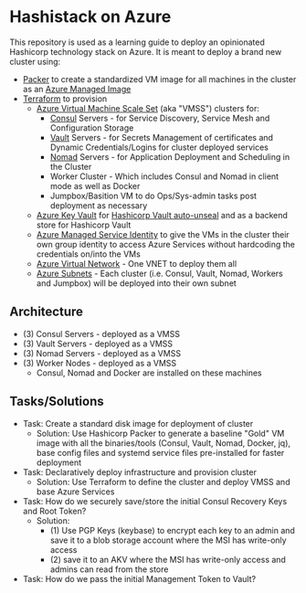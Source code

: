 # Hashistack on Azure

This repository is used as a learning guide to deploy an opinionated Hashicorp technology stack on Azure.  It is meant to deploy a brand new cluster using:

- [Packer](https://www.packer.io/) to create a standardized VM image for all machines in the cluster as an [Azure Managed Image](https://docs.microsoft.com/en-us/azure/virtual-machines/linux/build-image-with-packer)
- [Terraform](https://www.terraform.io/) to provision 
    - [Azure Virtual Machine Scale Set](https://docs.microsoft.com/en-us/azure/virtual-machine-scale-sets/overview) (aka "VMSS") clusters for:
      - [Consul](https://www.consul.io/) Servers - for Service Discovery, Service Mesh and Configuration Storage
      - [Vault](https://www.vaultproject.io/) Servers - for Secrets Management of certificates and Dynamic Credentials/Logins for cluster deployed services
      - [Nomad](https://www.nomadproject.io/) Servers - for Application Deployment and Scheduling in the Cluster
      - Worker Cluster - Which includes Consul and Nomad in client mode as well as Docker
      - Jumpbox/Basition VM to do Ops/Sys-admin tasks post deployment as necessary
    - [Azure Key Vault](https://docs.microsoft.com/en-ca/azure/key-vault/) for [Hashicorp Vault auto-unseal](https://learn.hashicorp.com/vault/operations/autounseal-azure-keyvault) and as a backend store for Hashicorp Vault
    - [Azure Managed Service Identity](https://docs.microsoft.com/en-us/azure/active-directory/managed-identities-azure-resources/) to give the VMs in the cluster their own group identity to access Azure Services without hardcoding the credentials on/into the VMs
    - [Azure Virtual Network](https://docs.microsoft.com/en-us/azure/virtual-network/virtual-networks-overview) - One VNET to deploy them all
    - [Azure Subnets](https://docs.microsoft.com/en-us/azure/virtual-network/virtual-network-vnet-plan-design-arm#subnets) - Each cluster (i.e. Consul, Vault, Nomad, Workers and Jumpbox) will be deployed into their own subnet


## Architecture

- (3) Consul Servers - deployed as a VMSS
- (3) Vault Servers - deployed as a VMSS
- (3) Nomad Servers - deployed as a VMSS
- (3) Worker Nodes - deployed as a VMSS
    - Consul, Nomad and Docker are installed on these machines

## Tasks/Solutions

- Task: Create a standard disk image for deployment of cluster
    - Solution: Use Hashicorp Packer to generate a baseline "Gold" VM image with all the binaries/tools (Consul, Vault, Nomad, Docker, jq), base config files and systemd service files pre-installed for faster deployment
- Task: Declaratively deploy infrastructure and provision cluster
    - Solution: Use Terraform to define the cluster and deploy VMSS and base Azure Services
- Task: How do we securely save/store the initial Consul Recovery Keys and Root Token?
    - Solution: 
      - (1) Use PGP Keys (keybase) to encrypt each key to an admin and save it to a blob storage account where the MSI has write-only access
      - (2) save it to an AKV where the MSI has write-only access and admins can read from the store
- Task: How do we pass the initial Management Token to Vault?
